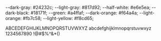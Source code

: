 --dark-gray: #24232c;
--light-gray: #817d92;
--half-white: #e6e5ea;
--dark-black: #18171f;
--green: #a4ffaf;
--dark-orange: #f64a4a;
--light-orange: #fb7c58;
--light-yellow: #f8cd65;

ABCEDEFGHIJKLMNOPQRSTUVWXYZ
abcdefghijklmnopqrstuvwxyz
1234567890
!@#$%^&*()